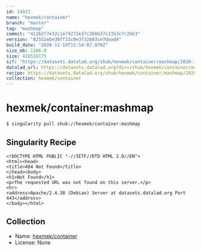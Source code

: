 ```yaml
---
id: 14922
name: "hexmek/container"
branch: "master"
tag: "mashmap"
commit: "41262f7e32c1e74272e37c26bb37c1353c7c2bb3"
version: "82552ebe30ff33c0e3f32b03ce7daad4"
build_date: "2020-11-19T15:54:07.970Z"
size_mb: 1166.0
size: 416518175
sif: "https://datasets.datalad.org/shub/hexmek/container/mashmap/2020-11-19-41262f7e-82552ebe/82552ebe30ff33c0e3f32b03ce7daad4.sif"
datalad_url: https://datasets.datalad.org?dir=/shub/hexmek/container/mashmap/2020-11-19-41262f7e-82552ebe/
recipe: https://datasets.datalad.org/shub/hexmek/container/mashmap/2020-11-19-41262f7e-82552ebe/Singularity
collection: hexmek/container
---
```


# hexmek/container:mashmap

```bash
$ singularity pull shub://hexmek/container:mashmap
```

## Singularity Recipe

```singularity
<!DOCTYPE HTML PUBLIC "-//IETF//DTD HTML 2.0//EN">
<html><head>
<title>404 Not Found</title>
</head><body>
<h1>Not Found</h1>
<p>The requested URL was not found on this server.</p>
<hr>
<address>Apache/2.4.38 (Debian) Server at datasets.datalad.org Port 443</address>
</body></html>
```

## Collection

 - Name: [hexmek/container](https://github.com/hexmek/container)
 - License: None

